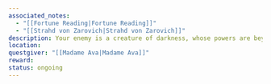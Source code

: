 ```yaml
---
associated_notes:
  - "[[Fortune Reading|Fortune Reading]]"
  - "[[Strahd von Zarovich|Strahd von Zarovich]]"
description: Your enemy is a creature of darkness, whose powers are beyond mortality. He haunts the tomb of the man he envied above all.
location: 
questgiver: "[[Madame Ava|Madame Ava]]"
reward: 
status: ongoing
---
```

